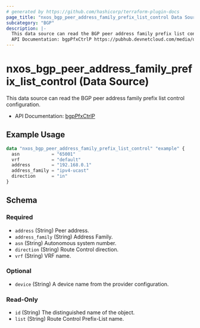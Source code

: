 ```yaml
---
# generated by https://github.com/hashicorp/terraform-plugin-docs
page_title: "nxos_bgp_peer_address_family_prefix_list_control Data Source - terraform-provider-nxos"
subcategory: "BGP"
description: |-
  This data source can read the BGP peer address family prefix list control configuration.
  API Documentation: bgpPfxCtrlP https://pubhub.devnetcloud.com/media/dme-docs-10-2-2/docs/Routing%20and%20Forwarding/bgp:PfxCtrlP/
---
```


# nxos_bgp_peer_address_family_prefix_list_control (Data Source)

This data source can read the BGP peer address family prefix list control configuration.

- API Documentation: [bgpPfxCtrlP](https://pubhub.devnetcloud.com/media/dme-docs-10-2-2/docs/Routing%20and%20Forwarding/bgp:PfxCtrlP/)

## Example Usage

```terraform
data "nxos_bgp_peer_address_family_prefix_list_control" "example" {
  asn            = "65001"
  vrf            = "default"
  address        = "192.168.0.1"
  address_family = "ipv4-ucast"
  direction      = "in"
}
```

<!-- schema generated by tfplugindocs -->
## Schema

### Required

- `address` (String) Peer address.
- `address_family` (String) Address Family.
- `asn` (String) Autonomous system number.
- `direction` (String) Route Control direction.
- `vrf` (String) VRF name.

### Optional

- `device` (String) A device name from the provider configuration.

### Read-Only

- `id` (String) The distinguished name of the object.
- `list` (String) Route Control Prefix-List name.
